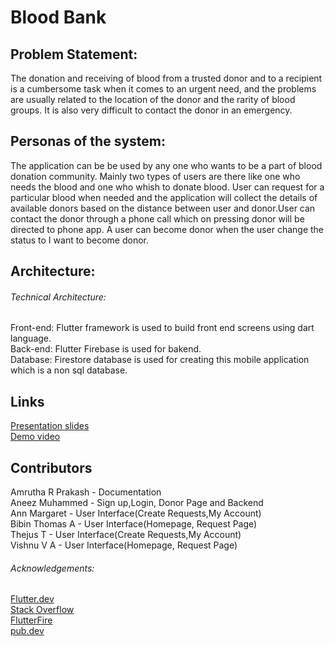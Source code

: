 # Blood Bank

## Problem Statement:
The donation and receiving of blood from a trusted donor and to a recipient is a cumbersome task when it comes to an urgent need, and the problems are usually related to the location of the donor and the rarity of blood groups. It is also very difficult to contact the donor in an emergency.

## Personas of the system:
The application can be be used by any one who wants to be a part of blood donation community. Mainly two types of users are there like one who needs the blood and one who whish to donate blood. User can request for a particular blood when needed and the application will collect the details of available donors based on the distance between user and donor.User can contact the donor through a phone call which on pressing donor will be directed to phone app. A user can become donor when the user change the status to I want to become donor.

## Architecture:
###### Technical Architecture:
Front-end:
Flutter framework is used to build front end screens using dart language.<br>
Back-end: 
Flutter Firebase is used for bakend.<br>
Database:
Firestore database is used for creating this mobile application which is a non sql database.<br>

## Links
[Presentation slides](https://docs.google.com/presentation/d/1_fx9nLGatgswof1kxZw968Php5kEE83w_KzmxL0wX2k/edit#slide=id.p) <br>
[Demo video](https://drive.google.com/file/d/18oLzgi33XPRauSX_EoVL7wRL9-mdmQzv/view?usp=sharing)

## Contributors
Amrutha R Prakash - Documentation <br>
Aneez Muhammed - Sign up,Login, Donor Page and Backend <br>
Ann Margaret - User Interface(Create Requests,My Account) <br>
Bibin Thomas A - User Interface(Homepage, Request Page) <br>
Thejus T - User Interface(Create Requests,My Account) <br>
Vishnu V A - User Interface(Homepage, Request Page)   <br>

###### Acknowledgements:

[Flutter.dev](https://flutter.dev/)<br>
[Stack Overflow](https://stackoverflow.com/)<br>
[FlutterFire](https://firebase.flutter.dev/)<br>
[pub.dev](https://pub.dev/)

